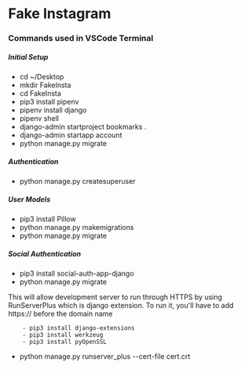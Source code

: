 # Fake Instagram

### Commands used in VSCode Terminal

##### Initial Setup

- cd ~/Desktop
- mkdir FakeInsta
- cd FakeInsta
- pip3 install pipenv
- pipenv install django
- pipenv shell
- django-admin startproject bookmarks .
- django-admin startapp account
- python manage.py migrate

##### Authentication

- python manage.py createsuperuser

##### User Models

- pip3 install Pillow
- python manage.py makemigrations
- python manage.py migrate

##### Social Authentication

- pip3 install social-auth-app-django
- python manage.py migrate

This will allow development server to run through HTTPS by using RunServerPlus which is django extension. To run it, you'll have to add https:// before the domain name

        - pip3 install django-extensions
        - pip3 install werkzeug
        - pip3 install pyOpenSSL

- python manage.py runserver_plus --cert-file cert.crt